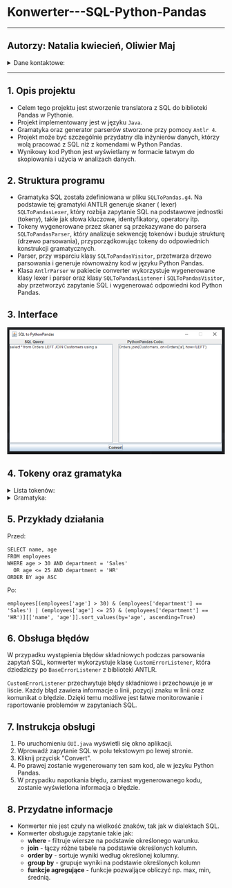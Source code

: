 # Konwerter---SQL-Python-Pandas

***

## Autorzy: Natalia kwiecień, Oliwier Maj

<details>
    <summary>Dane kontaktowe:</summary>

* nkwiecien@student.agh.edu.pl
* majoliwier@student.agh.edu.pl

</details>

***

## 1. Opis projektu

- Celem tego projektu jest stworzenie translatora z SQL do biblioteki Pandas w Pythonie.
- Projekt implementowany jest w języku ```Java```.
- Gramatyka oraz generator parserów stworzone przy pomocy ```Antlr 4```.
- Projekt może być szczególnie przydatny dla inżynierów danych, którzy wolą pracować z SQL niż z komendami w Python
  Pandas.
- Wynikowy kod Python jest wyświetlany w formacie łatwym do skopiowania i użycia w analizach danych.

## 2. Struktura programu

- Gramatyka SQL została zdefiniowana w pliku `SQLToPandas.g4`. Na podstawie tej gramatyki ANTLR generuje skaner (
  lexer) `SQLToPandasLexer`, który rozbija zapytanie SQL na podstawowe jednostki (tokeny), takie jak słowa kluczowe,
  identyfikatory, operatory itp.
- Tokeny wygenerowane przez skaner są przekazywane do parsera `SQLToPandasParser`, który analizuje sekwencję tokenów i
  buduje strukturę (drzewo parsowania), przyporządkowując tokeny do odpowiednich konstrukcji gramatycznych.
- Parser, przy wsparciu klasy `SQLToPandasVisitor`, przetwarza drzewo parsowania i generuje równoważny kod w języku
  Python Pandas.
- Klasa `AntlrParser` w pakiecie converter wykorzystuje wygenerowane klasy lexer i parser oraz
  klasy `SQLToPandasListener` i `SQLToPandasVisitor`, aby przetworzyć zapytanie SQL i wygenerować odpowiedni kod Python
  Pandas.


## 3. Interface

![Basic GUI](src/main/resources/img.png)

## 4. Tokeny oraz gramatyka

<details>
    <summary>Lista tokenów:</summary>
<ul>
<div>

```
fragment S : [sS];
fragment E : [eE];
fragment L : [lL];
fragment C : [cC];
fragment T : [tT];
fragment F : [fF];
fragment R : [rR];
fragment O : [oO];
fragment M : [mM];
fragment W : [wW];
fragment H : [hH];
fragment I : [iI];
fragment N : [nN];
fragment B : [bB];
fragment U : [uU];
fragment K : [kK];
fragment A : [aA];
fragment X : [xX];
fragment J : [jJ];
fragment D : [dD];
fragment P : [pP];
fragment G : [gG];
fragment V : [vV];
fragment Q : [qQ];
fragment Y : [yY];

SELECT: S E L E C T;
FROM: F R O M;
WHERE: W H E R E;
IN: I N;
BETWEEN: B E T W E E N;
LIKE: L I K E;
IS_NULL: I S WS? N U L L;
AS: A S;
JOIN: J O I N;
USING: U S I N G;
AND: A N D;
OR: O R;
ORDER_BY: O R D E R WS? B Y;
GROUP_BY: G R O U P WS? B Y;
INNER: I N N E R;
LEFT: L E F T;
RIGHT: R I G H T;
ASC: A S C;
DESC: D E S C;
COUNT: C O U N T;
SUM: S U M;
AVG: A V G;
MAX: M A X;
MIN: M I N;
COMMA: ',';
LPAREN: '(';
RPAREN: ')';
DOT: '.';
NUMERICAL_VALUE: [0-9]+;
STRING_VALUE: '\'' (~['])* '\'';
IDENTIFIER: [a-zA-Z_][a-zA-Z0-9_]*;
WS: [ \t\r\n]+ -> skip;
SEMICOLON: ';';
```

</div>
</ul>
</details>


<details>
    <summary>Gramatyka:</summary>
<ul>
<div>

```
query
    : selectStatement (orderByStatement? groupByStatement?)? SEMICOLON?;


selectStatement
    : SELECT selectList FROM tableName whereClause? joinClause?;

selectList
    : '*'
    | selectItem (COMMA selectItem)*;

selectItem
    : columnReference
    | aggregateFunction;

whereClause
    : WHERE condition;
    
condition
    : expression
    | expression AND condition
    | expression OR condition
    | LPAREN condition RPAREN;

expression
    : columnReference operator value
    | columnReference operator columnReference
    | columnReference IN LPAREN valueList RPAREN
    | columnReference BETWEEN value AND value
    | columnReference LIKE value
    | columnReference IS_NULL;

valueList
    : value (COMMA value)*;

joinClause
    : joinType JOIN tableName USING selectList
    | joinClause AND joinType JOIN tableName USING selectList;

joinType
    : INNER
    | LEFT
    | RIGHT;

orderByStatement
    : ORDER_BY columnName (ASC | DESC)?;

groupByStatement
    : GROUP_BY columnReference (COMMA columnReference)*;

aggregateFunction
    : (COUNT | SUM | AVG | MAX | MIN) LPAREN columnReference RPAREN;

columnReference
    : (tableName DOT columnName)
    | columnName;

tableName
    : IDENTIFIER;

value
    : NUMERICAL_VALUE
    | STRING_VALUE;

columnName
    : IDENTIFIER;

operator
    : '=' | '!=' | '<' | '>' | '<=' | '>=';
```

</div>
</ul>
</details>

## 5. Przykłady działania

Przed:

```
SELECT name, age
FROM employees
WHERE age > 30 AND department = 'Sales'
  OR age <= 25 AND department = 'HR'
ORDER BY age ASC
```

Po:

```
employees[(employees['age'] > 30) & (employees['department'] == 'Sales') | (employees['age'] <= 25) & (employees['department'] == 'HR')][['name', 'age']].sort_values(by='age', ascending=True)
```

## 6. Obsługa błędów

W przypadku wystąpienia błędów składniowych podczas parsowania zapytań SQL, konwerter wykorzystuje
klasę `CustomErrorListener`, która dziedziczy po `BaseErrorListener` z biblioteki ANTLR.

`CustomErrorListener` przechwytuje błędy składniowe i przechowuje je w liście. Każdy błąd zawiera informacje o linii,
pozycji znaku w linii oraz komunikat o błędzie. Dzięki temu możliwe jest łatwe monitorowanie i raportowanie problemów w
zapytaniach SQL.

## 7. Instrukcja obsługi

1. Po uruchomieniu ```GUI.java``` wyświetli się okno aplikacji.
2. Wprowadź zapytanie SQL w polu tekstowym po lewej stronie.
2. Kliknij przycisk "Convert".
3. Po prawej zostanie wygenerowany ten sam kod, ale w jezyku Python Pandas.
4. W przypadku napotkania błędu, zamiast wygenerowanego kodu, zostanie wyświetlona informacja o błędzie.

## 8. Przydatne informacje

- Konwerter nie jest czuły na wielkość znaków, tak jak w dialektach SQL.
- Konwerter obsługuje zapytanie takie jak:
    - **where** - filtruje wiersze na podstawie określonego warunku.
    - **join** - łączy różne tabele na podstawie określonych kolumn.
    - **order by** - sortuje wyniki według określonej kolumny.
    - **group by** - grupuje wyniki na podstawie określonych kolumn
    - **funkcje agregujące** - funkcje pozwaljące obliczyć np. max, min, średnią.


